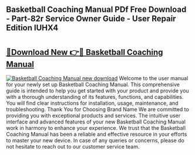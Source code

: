 ## Basketball Coaching Manual PDf Free Download - Part-82r Service Owner Guide - User Repair Edition lUHX4

# <h2><a href="http://bc27232.oget.top/?id=Basketball+Coaching+Manual">🔗Download New 👉🔴 Basketball Coaching Manual</a></h2>

[![Basketball Coaching Manual new download](https://i.imgur.com/5g1atiW.png)](http://bc27232.oget.top/?id=Basketball+Coaching+Manual)
Welcome to the user manual for your newly set up Basketball Coaching Manual. This comprehensive guide is intended to help you get started with your product and provide you with a thorough understanding of its features, functions, and capabilities. You will find clear instructions for installation, usage, maintenance, and troubleshooting. Thank You for Choosing Brand Name We are committed to providing you with exceptional products and services. The intuitive user interface and advanced features of your new Basketball Coaching Manual work in harmony to enhance your experience. We trust that the Basketball Coaching Manual has been a reliable and effective resource in your efforts to master your new device. In case of any queries or concerns, please do not hesitate to reach out to our customer service team.
